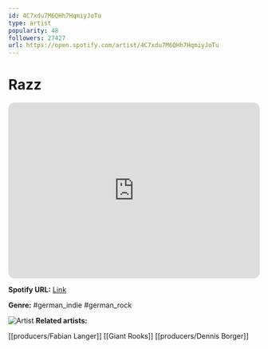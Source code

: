 ```yaml
---
id: 4C7xdu7M6QHh7HqmiyJoTu
type: artist
popularity: 48
followers: 27427
url: https://open.spotify.com/artist/4C7xdu7M6QHh7HqmiyJoTu
---
```

# Razz

<iframe style="border-radius:12px" src="https://open.spotify.com/embed/artist/4C7xdu7M6QHh7HqmiyJoTu" width="100%" height="352" frameBorder="0" allowfullscreen="" allow="autoplay; clipboard-write; encrypted-media; fullscreen; picture-in-picture" loading="lazy"></iframe>

**Spotify URL:** [Link](https://open.spotify.com/artist/4C7xdu7M6QHh7HqmiyJoTu)

**Genre:**  #german_indie #german_rock

![Artist](https://i.scdn.co/image/ab6761610000e5eb775679680c390d0abf7a135f)
**Related artists:**

[[producers/Fabian Langer]]
[[Giant Rooks]]
[[producers/Dennis Borger]]
